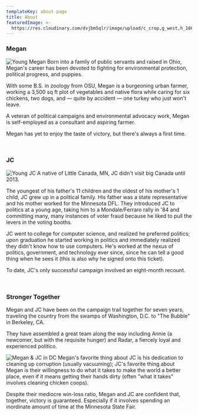 ```yaml
---
templateKey: about-page
title: About
featuredImage: >-
  https://res.cloudinary.com/dvjbm5qlr/image/upload/c_crop,g_west,h_1600,w_3200/v1581400505/DSC_0032_mod_rpxaw3.jpg
---
```

### Megan

![Young Megan](https://res.cloudinary.com/dvjbm5qlr/image/upload/c_crop,g_custom,h_1300,w_1300/v1581202773/about/11709959_10206936781725599_3523722717878405974_o_i9zlwj.jpg) Born into a family of public servants and raised in Ohio, Megan's career has been devoted to fighting for environmental protection, political progress, and puppies.

With some B.S. in zoology from OSU, Megan is a burgeoning urban farmer, working a 3,500 sq ft plot of vegetables and native flora while caring for  six chickens, two dogs, and — quite by accident — one turkey who just won't leave. 

A veteran of political campaigns and environmental advocacy work, Megan is self-employed as a consultant and aspiring farmer.

Megan has yet to enjoy the taste of victory, but there's always a first time.

<br />

### JC

![Young JC](https://res.cloudinary.com/dvjbm5qlr/image/upload/v1581202773/about/Drum_Flag_JC_qheqv1.jpg) A native of Little Canada, MN, JC didn't visit big Canada until 2013.

The youngest of his father's 11 children and the oldest of his mother's 1 child, JC grew up in a political family. His father was a state representative and his mother worked for the Minnesota DFL. They introduced JC to politics at a young age, taking him to a Mondale/Ferraro rally in '84 and committing many, many instances of voter fraud because he liked to pull the levers in the voting booths.

JC went to college for computer science, and realized he preferred politics; upon graduation he started working in politics and immediately realized they didn't know how to use computers. He's worked at the nexus of politics, government, and technology ever since, since he can tell a good thing when he sees it (this is also why he signed onto this ticket).

To date, JC's only successful campaign involved an eight-month recount.

<br />

### Stronger Together

Megan and JC have been on the campaign trail together for seven years, traveling the country from the swamps of Washington, D.C. to "The Bubble" in Berkeley, CA.

They have assembled a great team along the way including Annie (a newcomer, but with the requisite hunger) and Radar, a fiercely loyal and experienced politico.

![Megan & JC in DC](https://res.cloudinary.com/dvjbm5qlr/image/upload/c_scale,w_2000/v1581490422/about/IMG_20140605_232212_wpw9h4.jpg) Megan's favorite thing about JC is his dedication to cleaning up corruption (usually vacuuming); JC's favorite thing about Megan is their willingness to do what it takes to make the world a better place, even if it means getting their hands dirty (often "what it takes" involves cleaning chicken coops).

Despite their mediocre win-loss ratio, Megan and JC are confident that, together, victory is guaranteed. Especially if it involves spending an inordinate amount of time at the Minnesota State Fair.

